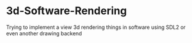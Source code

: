 # 3d-Software-Rendering
Trying to implement a view 3d rendering things in software using SDL2 or even another drawing backend
